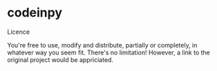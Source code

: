 # codeinpy

Licence

You're free to use, modify and distribute, partially or completely, in whatever way you seem fit. There's no limitation! However, a link to the original project would be appriciated.
